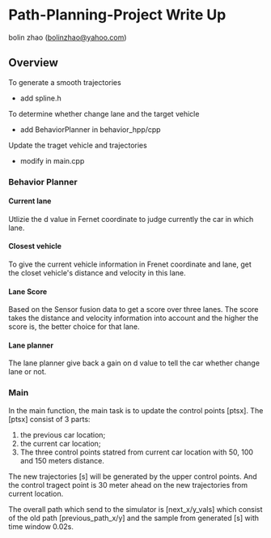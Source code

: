 # Path-Planning-Project Write Up
bolin zhao (bolinzhao@yahoo.com)

## Overview
To generate a smooth trajectories
- add spline.h

To determine whether change lane and the target vehicle
- add BehaviorPlanner in behavior_hpp/cpp

Update the traget vehicle and trajectories
- modify in main.cpp

### Behavior Planner
#### Current lane
Utlizie the d value in Fernet coordinate to judge currently the car in which lane.
#### Closest vehicle
To give the current vehicle information in Frenet coordinate and lane, get the closet vehicle's distance and velocity in this lane.
#### Lane Score
Based on the Sensor fusion data to get a score over three lanes. The score takes the distance and velocity information into account and the higher the score is, the better choice for that lane.
#### Lane planner
The lane planner give back a gain on d value to tell the car whether change lane or not.

### Main
In the main function, the main task is to update the control points [ptsx].
The [ptsx] consist of 3 parts:
1) the previous car location;
2) the current car location;
3) The three control points statred from current car location with 50, 100 and 150 meters distance.

The new trajectories [s] will be generated by the upper control points. And the control tragect point is 30 meter ahead on the new trajectories from current location.

The overall path which send to the simulator is [next_x/y_vals] which consist of the old path [previous_path_x/y] and the sample from generated [s] with time window 0.02s.

